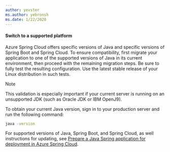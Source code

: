 ```yaml
---
author: yevster
ms.author: yebronsh
ms.date: 1/22/2020
---
```


#### Switch to a supported platform

Azure Spring Cloud offers specific versions of Java and specific versions of Spring Boot and Spring Cloud. To ensure compatibility, first migrate your application to one of the supported versions of Java in its current environment, then proceed with the remaining migration steps. Be sure to fully test the resulting configuration. Use the latest stable release of your Linux distribution in such tests.

> [!NOTE]
> This validation is especially important if your current server is running on an unsupported JDK (such as Oracle JDK or IBM OpenJ9).

To obtain your current Java version, sign in to your production server and run the following command:

```bash
java -version
```

For supported versions of Java, Spring Boot, and Spring Cloud, as well instructions for updating, see [Prepare a Java Spring application for deployment in Azure Spring Cloud](/azure/spring-cloud/spring-cloud-tutorial-prepare-app-deployment).
